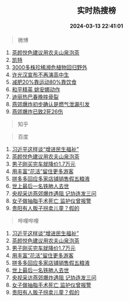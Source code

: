 <div align="center"><h2>实时热搜榜</h2><h4>2024-03-13 22:41:01</h4></div>

> 微博  

1. [茶颜悦色建议用农夫山泉泡茶](https://s.weibo.com/weibo?q=%23%E8%8C%B6%E9%A2%9C%E6%82%A6%E8%89%B2%E5%BB%BA%E8%AE%AE%E7%94%A8%E5%86%9C%E5%A4%AB%E5%B1%B1%E6%B3%89%E6%B3%A1%E8%8C%B6%23&t=31&band_rank=1&Refer=top)<br />
2. [凯特](https://s.weibo.com/weibo?q=%E5%87%AF%E7%89%B9&t=31&band_rank=2&Refer=top)<br />
3. [3000多株珍稀濒危植物回归野外](https://s.weibo.com/weibo?q=%233000%E5%A4%9A%E6%A0%AA%E7%8F%8D%E7%A8%80%E6%BF%92%E5%8D%B1%E6%A4%8D%E7%89%A9%E5%9B%9E%E5%BD%92%E9%87%8E%E5%A4%96%23&t=31&band_rank=3&Refer=top)<br />
4. [许光汉宣布不再演高中生](https://s.weibo.com/weibo?q=%23%E8%AE%B8%E5%85%89%E6%B1%89%E5%AE%A3%E5%B8%83%E4%B8%8D%E5%86%8D%E6%BC%94%E9%AB%98%E4%B8%AD%E7%94%9F%23&t=31&band_rank=4&Refer=top)<br />
5. [减肥20%靠运动80%靠饮食](https://s.weibo.com/weibo?q=%23%E5%87%8F%E8%82%A520%25%E9%9D%A0%E8%BF%90%E5%8A%A880%25%E9%9D%A0%E9%A5%AE%E9%A3%9F%23&t=31&band_rank=5&Refer=top)<br />
6. [和平精英 姚安娜动作](https://s.weibo.com/weibo?q=%E5%92%8C%E5%B9%B3%E7%B2%BE%E8%8B%B1%20%E5%A7%9A%E5%AE%89%E5%A8%9C%E5%8A%A8%E4%BD%9C&t=31&band_rank=6&Refer=top)<br />
7. [迪丽热巴春晚摔骨裂](https://s.weibo.com/weibo?q=%E8%BF%AA%E4%B8%BD%E7%83%AD%E5%B7%B4%E6%98%A5%E6%99%9A%E6%91%94%E9%AA%A8%E8%A3%82&t=31&band_rank=7&Refer=top)<br />
8. [燕郊爆炸初步确认是燃气泄漏引发](https://s.weibo.com/weibo?q=%23%E7%87%95%E9%83%8A%E7%88%86%E7%82%B8%E5%88%9D%E6%AD%A5%E7%A1%AE%E8%AE%A4%E6%98%AF%E7%87%83%E6%B0%94%E6%B3%84%E6%BC%8F%E5%BC%95%E5%8F%91%23&t=31&band_rank=8&Refer=top)<br />
9. [燕郊爆炸已致2死26伤](https://s.weibo.com/weibo?q=%23%E7%87%95%E9%83%8A%E7%88%86%E7%82%B8%E5%B7%B2%E8%87%B42%E6%AD%BB26%E4%BC%A4%23&t=31&band_rank=9&Refer=top)<br />

> 知乎  


> 百度  

1. [习近平这样谈“增进民生福祉”](https://www.baidu.com/s?wd=%E4%B9%A0%E8%BF%91%E5%B9%B3%E8%BF%99%E6%A0%B7%E8%B0%88%E2%80%9C%E5%A2%9E%E8%BF%9B%E6%B0%91%E7%94%9F%E7%A6%8F%E7%A5%89%E2%80%9D&sa=fyb_news&rsv_dl=fyb_news)<br />
2. [茶颜悦色建议用农夫山泉泡茶](https://www.baidu.com/s?wd=%E8%8C%B6%E9%A2%9C%E6%82%A6%E8%89%B2%E5%BB%BA%E8%AE%AE%E7%94%A8%E5%86%9C%E5%A4%AB%E5%B1%B1%E6%B3%89%E6%B3%A1%E8%8C%B6&sa=fyb_news&rsv_dl=fyb_news)<br />
3. [男子刚买完车就降价1.7万元](https://www.baidu.com/s?wd=%E7%94%B7%E5%AD%90%E5%88%9A%E4%B9%B0%E5%AE%8C%E8%BD%A6%E5%B0%B1%E9%99%8D%E4%BB%B71.7%E4%B8%87%E5%85%83&sa=fyb_news&rsv_dl=fyb_news)<br />
4. [用丰富“花活”留住更多游客](https://www.baidu.com/s?wd=%E7%94%A8%E4%B8%B0%E5%AF%8C%E2%80%9C%E8%8A%B1%E6%B4%BB%E2%80%9D%E7%95%99%E4%BD%8F%E6%9B%B4%E5%A4%9A%E6%B8%B8%E5%AE%A2&sa=fyb_news&rsv_dl=fyb_news)<br />
5. [拼多多回应多家店铺销售假五粮液](https://www.baidu.com/s?wd=%E6%8B%BC%E5%A4%9A%E5%A4%9A%E5%9B%9E%E5%BA%94%E5%A4%9A%E5%AE%B6%E5%BA%97%E9%93%BA%E9%94%80%E5%94%AE%E5%81%87%E4%BA%94%E7%B2%AE%E6%B6%B2&sa=fyb_news&rsv_dl=fyb_news)<br />
6. [世上最后一名铁肺人去世](https://www.baidu.com/s?wd=%E4%B8%96%E4%B8%8A%E6%9C%80%E5%90%8E%E4%B8%80%E5%90%8D%E9%93%81%E8%82%BA%E4%BA%BA%E5%8E%BB%E4%B8%96&sa=fyb_news&rsv_dl=fyb_news)<br />
7. [央视采访燕郊爆炸遇阻 记协连发三问](https://www.baidu.com/s?wd=%E5%A4%AE%E8%A7%86%E9%87%87%E8%AE%BF%E7%87%95%E9%83%8A%E7%88%86%E7%82%B8%E9%81%87%E9%98%BB+%E8%AE%B0%E5%8D%8F%E8%BF%9E%E5%8F%91%E4%B8%89%E9%97%AE&sa=fyb_news&rsv_dl=fyb_news)<br />
8. [女子做抽脂手术死亡 监护仪曾报警](https://www.baidu.com/s?wd=%E5%A5%B3%E5%AD%90%E5%81%9A%E6%8A%BD%E8%84%82%E6%89%8B%E6%9C%AF%E6%AD%BB%E4%BA%A1+%E7%9B%91%E6%8A%A4%E4%BB%AA%E6%9B%BE%E6%8A%A5%E8%AD%A6&sa=fyb_news&rsv_dl=fyb_news)<br />
9. [贵阳有人贩子拐卖儿童？假的](https://www.baidu.com/s?wd=%E8%B4%B5%E9%98%B3%E6%9C%89%E4%BA%BA%E8%B4%A9%E5%AD%90%E6%8B%90%E5%8D%96%E5%84%BF%E7%AB%A5%EF%BC%9F%E5%81%87%E7%9A%84&sa=fyb_news&rsv_dl=fyb_news)<br />

> 哔哩哔哩  

1. [习近平这样谈“增进民生福祉”](https://www.baidu.com/s?wd=%E4%B9%A0%E8%BF%91%E5%B9%B3%E8%BF%99%E6%A0%B7%E8%B0%88%E2%80%9C%E5%A2%9E%E8%BF%9B%E6%B0%91%E7%94%9F%E7%A6%8F%E7%A5%89%E2%80%9D&sa=fyb_news&rsv_dl=fyb_news)<br />
2. [茶颜悦色建议用农夫山泉泡茶](https://www.baidu.com/s?wd=%E8%8C%B6%E9%A2%9C%E6%82%A6%E8%89%B2%E5%BB%BA%E8%AE%AE%E7%94%A8%E5%86%9C%E5%A4%AB%E5%B1%B1%E6%B3%89%E6%B3%A1%E8%8C%B6&sa=fyb_news&rsv_dl=fyb_news)<br />
3. [男子刚买完车就降价1.7万元](https://www.baidu.com/s?wd=%E7%94%B7%E5%AD%90%E5%88%9A%E4%B9%B0%E5%AE%8C%E8%BD%A6%E5%B0%B1%E9%99%8D%E4%BB%B71.7%E4%B8%87%E5%85%83&sa=fyb_news&rsv_dl=fyb_news)<br />
4. [用丰富“花活”留住更多游客](https://www.baidu.com/s?wd=%E7%94%A8%E4%B8%B0%E5%AF%8C%E2%80%9C%E8%8A%B1%E6%B4%BB%E2%80%9D%E7%95%99%E4%BD%8F%E6%9B%B4%E5%A4%9A%E6%B8%B8%E5%AE%A2&sa=fyb_news&rsv_dl=fyb_news)<br />
5. [拼多多回应多家店铺销售假五粮液](https://www.baidu.com/s?wd=%E6%8B%BC%E5%A4%9A%E5%A4%9A%E5%9B%9E%E5%BA%94%E5%A4%9A%E5%AE%B6%E5%BA%97%E9%93%BA%E9%94%80%E5%94%AE%E5%81%87%E4%BA%94%E7%B2%AE%E6%B6%B2&sa=fyb_news&rsv_dl=fyb_news)<br />
6. [世上最后一名铁肺人去世](https://www.baidu.com/s?wd=%E4%B8%96%E4%B8%8A%E6%9C%80%E5%90%8E%E4%B8%80%E5%90%8D%E9%93%81%E8%82%BA%E4%BA%BA%E5%8E%BB%E4%B8%96&sa=fyb_news&rsv_dl=fyb_news)<br />
7. [央视采访燕郊爆炸遇阻 记协连发三问](https://www.baidu.com/s?wd=%E5%A4%AE%E8%A7%86%E9%87%87%E8%AE%BF%E7%87%95%E9%83%8A%E7%88%86%E7%82%B8%E9%81%87%E9%98%BB+%E8%AE%B0%E5%8D%8F%E8%BF%9E%E5%8F%91%E4%B8%89%E9%97%AE&sa=fyb_news&rsv_dl=fyb_news)<br />
8. [女子做抽脂手术死亡 监护仪曾报警](https://www.baidu.com/s?wd=%E5%A5%B3%E5%AD%90%E5%81%9A%E6%8A%BD%E8%84%82%E6%89%8B%E6%9C%AF%E6%AD%BB%E4%BA%A1+%E7%9B%91%E6%8A%A4%E4%BB%AA%E6%9B%BE%E6%8A%A5%E8%AD%A6&sa=fyb_news&rsv_dl=fyb_news)<br />
9. [贵阳有人贩子拐卖儿童？假的](https://www.baidu.com/s?wd=%E8%B4%B5%E9%98%B3%E6%9C%89%E4%BA%BA%E8%B4%A9%E5%AD%90%E6%8B%90%E5%8D%96%E5%84%BF%E7%AB%A5%EF%BC%9F%E5%81%87%E7%9A%84&sa=fyb_news&rsv_dl=fyb_news)<br />
